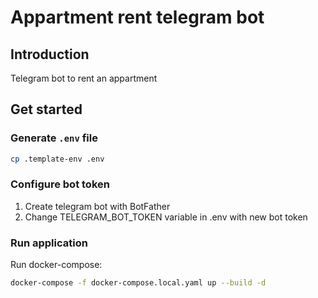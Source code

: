 # Appartment rent telegram bot

## Introduction

Telegram bot to rent an appartment


## Get started

### Generate `.env` file

```bash
cp .template-env .env
```

### Configure bot token
1. Create telegram bot with BotFather
2. Change TELEGRAM_BOT_TOKEN variable in .env with new bot token

### Run application

Run docker-compose:
```bash
docker-compose -f docker-compose.local.yaml up --build -d
```
